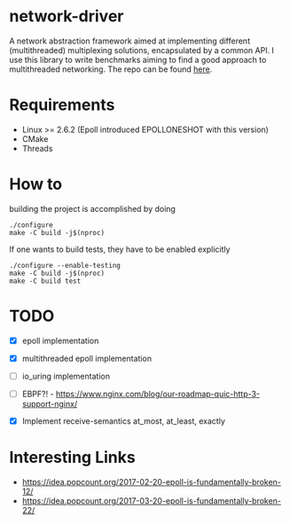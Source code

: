 # network-driver
A network abstraction framework aimed at implementing different (multithreaded) multiplexing solutions, encapsulated by a common API.
I use this library to write benchmarks aiming to find a good approach to multithreaded networking.
The repo can be found [here](https://github.com/jakobod/network-driver-benchmark).

# Requirements

- Linux >= 2.6.2 (Epoll introduced EPOLLONESHOT with this version)
- CMake
- Threads

# How to
building the project is accomplished by doing
```
./configure
make -C build -j$(nproc)
```

If one wants to build tests, they have to be enabled explicitly
```
./configure --enable-testing
make -C build -j$(nproc)
make -C build test
```


# TODO
- [x] epoll implementation
- [x] multithreaded epoll implementation
- [ ] io_uring implementation
- [ ] EBPF?! - https://www.nginx.com/blog/our-roadmap-quic-http-3-support-nginx/

- [x] Implement receive-semantics at_most, at_least, exactly

# Interesting Links
- https://idea.popcount.org/2017-02-20-epoll-is-fundamentally-broken-12/
- https://idea.popcount.org/2017-03-20-epoll-is-fundamentally-broken-22/

